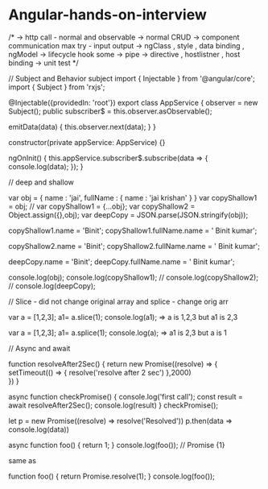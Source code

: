 # Angular-hands-on-interview

/*
-> http call - normal and observable -> normal CRUD
-> component communication max try - input output
-> ngClass , style , data binding , ngModel
-> lifecycle hook some 
-> pipe
-> directive , hostlistner , host binding 
-> unit test
*/


<!-- <p>{{ myDateValue | date:'M/d/yy' }}</p> -->
<!-- ngClass
type one
    [class.my_class] = "step === 'step1'"
type two
    [ngClass]="{'my_class': step === 'step1'}"
and multiple option:
    [ngClass]="{'my_class': step === 'step1', 'my_class2' : step === 'step2' }"
type three
    [ngClass]="{1 : 'my_class1', 2 : 'my_class2', 3 : 'my_class4'}[step]"
type four
    [ngClass]="step == 'step1' ? 'my_class1' : 'my_class2'" -->


<!-- Angular 4 and 5:

Using else:

<div *ngIf="isValid;else other_content">
    content here ...
</div>

<ng-template #other_content>other content here...</ng-template>
You can also use then else:

<div *ngIf="isValid;then content else other_content">here is ignored</div>
<ng-template #content>content here...</ng-template>
<ng-template #other_content>other content here...</ng-template>
Or then alone:

<div *ngIf="isValid;then content"></div>
<ng-template #content>content here...</ng-template> -->


<!-- 0 is false and 1 is true -->

<!-- if(0) {
    console.log('ok')
} -->

// Subject and Behavior subject
import { Injectable } from '@angular/core';
import { Subject } from 'rxjs';

@Injectable({providedIn: 'root'})
export class AppService {
  observer = new Subject();
  public subscriber$ = this.observer.asObservable();

  emitData(data) {
    this.observer.next(data);
  }
}

constructor(private appService: AppService) {}

ngOnInit() {
  this.appService.subscriber$.subscribe(data => {
    console.log(data);
  });
}


// deep and shallow

var obj = {
    name : 'jai',
    fullName : {
        name : 'jai krishan'
    }
}
var copyShallow1 = obj;
// var copyShallow1 = {...obj};
var copyShallow2 = Object.assign({},obj);
var deepCopy = JSON.parse(JSON.stringify(obj));

copyShallow1.name = 'Binit';
copyShallow1.fullName.name = ' Binit kumar';

copyShallow2.name = 'Binit';
copyShallow2.fullName.name = ' Binit kumar';

deepCopy.name = 'Binit';
deepCopy.fullName.name = ' Binit kumar';

console.log(obj);
console.log(copyShallow1);
// console.log(copyShallow2);
// console.log(deepCopy);

// Slice - did not change original array and splice - change orig arr

var a = [1,2,3];
a1= a.slice(1);
console.log(a1); => a is 1,2,3 but a1 is 2,3

var a = [1,2,3];
a1= a.splice(1);
console.log(a); => a1 is 2,3 but a is 1 


// Async and await 

function resolveAfter2Sec() {
    return new Promise((resolve) => {
        setTimeout(() => {
            resolve('resolve after 2 sec')
        },2000)       
        })
}

async function checkPromise() {
    console.log('first call');
    <!-- await resolveAfter2Sec();
    console.log('after call') -->
    const result = await resolveAfter2Sec();
    console.log(result)
}
checkPromise();


let p = new Promise((resolve) => resolve('Resolved'))
p.then(data => console.log(data))

async function foo() {
  return 1;
}
console.log(foo()); // Promise {1}

same as 

function foo() {
  return Promise.resolve(1);
}
console.log(foo());

<!-- await is only valid in async function -->





